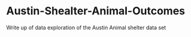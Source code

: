 # Austin-Shealter-Animal-Outcomes
Write up of data exploration of the Austin Animal shelter data set
